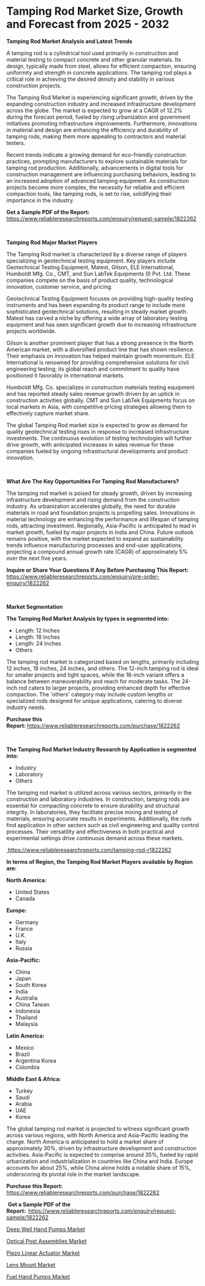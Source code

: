 <p><h1>Tamping Rod Market Size, Growth and Forecast from 2025 - 2032</h1></p><p><strong>Tamping Rod Market Analysis and Latest Trends</strong></p>
<p><p>A tamping rod is a cylindrical tool used primarily in construction and material testing to compact concrete and other granular materials. Its design, typically made from steel, allows for efficient compaction, ensuring uniformity and strength in concrete applications. The tamping rod plays a critical role in achieving the desired density and stability in various construction projects.</p><p>The Tamping Rod Market is experiencing significant growth, driven by the expanding construction industry and increased infrastructure development across the globe. The market is expected to grow at a CAGR of 12.2% during the forecast period, fueled by rising urbanization and government initiatives promoting infrastructure improvements. Furthermore, innovations in material and design are enhancing the efficiency and durability of tamping rods, making them more appealing to contractors and material testers.</p><p>Recent trends indicate a growing demand for eco-friendly construction practices, prompting manufacturers to explore sustainable materials for tamping rod production. Additionally, advancements in digital tools for construction management are influencing purchasing behaviors, leading to an increased adoption of advanced tamping equipment. As construction projects become more complex, the necessity for reliable and efficient compaction tools, like tamping rods, is set to rise, solidifying their importance in the industry.</p></p>
<p><strong>Get a Sample PDF of the Report:&nbsp;</strong> <a href="https://www.reliableresearchreports.com/enquiry/request-sample/1822262?utm_campaign=33&utm_medium=2&utm_source=Github&utm_content=ia&utm_term=18022025&utm_id=tamping-rod">https://www.reliableresearchreports.com/enquiry/request-sample/1822262</a></p>
<p>&nbsp;</p>
<p><strong>Tamping Rod Major Market Players</strong></p>
<p><p>The Tamping Rod market is characterized by a diverse range of players specializing in geotechnical testing equipment. Key players include Geotechnical Testing Equipment, Matest, Gilson, ELE International, Humboldt Mfg. Co., CMT, and Sun LabTek Equipments (I) Pvt. Ltd. These companies compete on the basis of product quality, technological innovation, customer service, and pricing.</p><p>Geotechnical Testing Equipment focuses on providing high-quality testing instruments and has been expanding its product range to include more sophisticated geotechnical solutions, resulting in steady market growth. Matest has carved a niche by offering a wide array of laboratory testing equipment and has seen significant growth due to increasing infrastructure projects worldwide. </p><p>Gilson is another prominent player that has a strong presence in the North American market, with a diversified product line that has shown resilience. Their emphasis on innovation has helped maintain growth momentum. ELE International is renowned for providing comprehensive solutions for civil engineering testing; its global reach and commitment to quality have positioned it favorably in international markets.</p><p>Humboldt Mfg. Co. specializes in construction materials testing equipment and has reported steady sales revenue growth driven by an uptick in construction activities globally. CMT and Sun LabTek Equipments focus on local markets in Asia, with competitive pricing strategies allowing them to effectively capture market share.</p><p>The global Tamping Rod market size is expected to grow as demand for quality geotechnical testing rises in response to increased infrastructure investments. The continuous evolution of testing technologies will further drive growth, with anticipated increases in sales revenue for these companies fueled by ongoing infrastructural developments and product innovation.</p></p>
<p>&nbsp;</p>
<p><strong>What Are The Key Opportunities For Tamping Rod Manufacturers?</strong></p>
<p><p>The tamping rod market is poised for steady growth, driven by increasing infrastructure development and rising demand from the construction industry. As urbanization accelerates globally, the need for durable materials in road and foundation projects is propelling sales. Innovations in material technology are enhancing the performance and lifespan of tamping rods, attracting investment. Regionally, Asia-Pacific is anticipated to lead in market growth, fueled by major projects in India and China. Future outlook remains positive, with the market expected to expand as sustainability trends influence manufacturing processes and end-user applications, projecting a compound annual growth rate (CAGR) of approximately 5% over the next five years.</p></p>
<p><strong>Inquire or Share Your Questions If Any Before Purchasing This Report:</strong> <a href="https://www.reliableresearchreports.com/enquiry/pre-order-enquiry/1822262?utm_campaign=33&utm_medium=2&utm_source=Github&utm_content=ia&utm_term=18022025&utm_id=tamping-rod">https://www.reliableresearchreports.com/enquiry/pre-order-enquiry/1822262</a></p>
<p>&nbsp;</p>
<p><strong>Market Segmentation</strong></p>
<p><strong>The Tamping Rod Market Analysis by types is segmented into:</strong></p>
<p><ul><li>Length: 12 Inches</li><li>Length: 18 Inches</li><li>Length: 24 Inches</li><li>Others</li></ul></p>
<p><p>The tamping rod market is categorized based on lengths, primarily including 12 inches, 18 inches, 24 inches, and others. The 12-inch tamping rod is ideal for smaller projects and tight spaces, while the 18-inch variant offers a balance between maneuverability and reach for moderate tasks. The 24-inch rod caters to larger projects, providing enhanced depth for effective compaction. The 'others' category may include custom lengths or specialized rods designed for unique applications, catering to diverse industry needs.</p></p>
<p><strong>Purchase this Report:&nbsp;</strong><a href="https://www.reliableresearchreports.com/purchase/1822262?utm_campaign=33&utm_medium=2&utm_source=Github&utm_content=ia&utm_term=18022025&utm_id=tamping-rod">https://www.reliableresearchreports.com/purchase/1822262</a></p>
<p>&nbsp;</p>
<p><strong>The Tamping Rod Market Industry Research by Application is segmented into:</strong></p>
<p><ul><li>Industry</li><li>Laboratory</li><li>Others</li></ul></p>
<p><p>The tamping rod market is utilized across various sectors, primarily in the construction and laboratory industries. In construction, tamping rods are essential for compacting concrete to ensure durability and structural integrity. In laboratories, they facilitate precise mixing and testing of materials, ensuring accurate results in experiments. Additionally, the rods find application in other sectors such as civil engineering and quality control processes. Their versatility and effectiveness in both practical and experimental settings drive continuous demand across these markets.</p></p>
<p><a href="https://www.reliableresearchreports.com/tamping-rod-r1822262?utm_campaign=33&utm_medium=2&utm_source=Github&utm_content=ia&utm_term=18022025&utm_id=tamping-rod">&nbsp;https://www.reliableresearchreports.com/tamping-rod-r1822262</a></p>
<p><strong>In terms of Region, the Tamping Rod Market Players available by Region are:</strong></p>
<p>
    <p> <strong> North America: </strong>
        <ul>
            <li>United States</li>
            <li>Canada</li>
        </ul>
        </p> 
    <p> <strong> Europe: </strong>
        <ul>
            <li>Germany</li>
            <li>France</li>
            <li>U.K.</li>
            <li>Italy</li>
            <li>Russia</li>
        </ul>
        </p> 
    <p> <strong> Asia-Pacific: </strong>
        <ul>
            <li>China</li>
            <li>Japan</li>
            <li>South Korea</li>
            <li>India</li>
            <li>Australia</li>
            <li>China Taiwan</li>
            <li>Indonesia</li>
            <li>Thailand</li>
            <li>Malaysia</li>
        </ul>
        </p> 
    <p> <strong> Latin America: </strong>
        <ul>
            <li>Mexico</li>
            <li>Brazil</li>
            <li>Argentina Korea</li>
            <li>Colombia</li>
        </ul>
        </p> 
    <p> <strong> Middle East & Africa: </strong>
        <ul>
            <li>Turkey</li>
            <li>Saudi</li>
            <li>Arabia</li>
            <li>UAE</li>
            <li>Korea</li>
        </ul>
    </p>
    </p>
<p><p>The global tamping rod market is projected to witness significant growth across various regions, with North America and Asia-Pacific leading the charge. North America is anticipated to hold a market share of approximately 30%, driven by infrastructure development and construction activities. Asia-Pacific is expected to comprise around 35%, fueled by rapid urbanization and industrialization in countries like China and India. Europe accounts for about 25%, while China alone holds a notable share of 15%, underscoring its pivotal role in the market landscape.</p></p>
<p><strong>Purchase this Report: </strong><a href="https://www.reliableresearchreports.com/purchase/1822262?utm_campaign=33&utm_medium=2&utm_source=Github&utm_content=ia&utm_term=18022025&utm_id=tamping-rod">https://www.reliableresearchreports.com/purchase/1822262</a></p>
<p>&nbsp;<strong>Get a Sample PDF of the Report:&nbsp;&nbsp;</strong><a href="https://www.reliableresearchreports.com/enquiry/request-sample/1822262?utm_campaign=33&utm_medium=2&utm_source=Github&utm_content=ia&utm_term=18022025&utm_id=tamping-rod">https://www.reliableresearchreports.com/enquiry/request-sample/1822262</a></p>
<p><strong></strong></p>
<p><p><a href="https://github.com/aarajlyre/Market-Research-Report-List-1/blob/main/deep-well-hand-pumps-market.md?utm_campaign=33&utm_medium=2&utm_source=Github&utm_content=ia&utm_term=18022025&utm_id=tamping-rod">Deep Well Hand Pumps Market</a></p><p><a href="https://github.com/sawrovpipolo/Market-Research-Report-List-1/blob/main/optical-post-assemblies-market.md?utm_campaign=33&utm_medium=2&utm_source=Github&utm_content=ia&utm_term=18022025&utm_id=tamping-rod">Optical Post Assemblies Market</a></p><p><a href="https://github.com/sponsumelo/Market-Research-Report-List-1/blob/main/piezo-linear-actuator-market.md?utm_campaign=33&utm_medium=2&utm_source=Github&utm_content=ia&utm_term=18022025&utm_id=tamping-rod">Piezo Linear Actuator Market</a></p><p><a href="https://github.com/ritooesiaba/Market-Research-Report-List-1/blob/main/lens-mount-market.md?utm_campaign=33&utm_medium=2&utm_source=Github&utm_content=ia&utm_term=18022025&utm_id=tamping-rod">Lens Mount Market</a></p><p><a href="https://github.com/raaschadonle/Market-Research-Report-List-1/blob/main/fuel-hand-pumps-market.md?utm_campaign=33&utm_medium=2&utm_source=Github&utm_content=ia&utm_term=18022025&utm_id=tamping-rod">Fuel Hand Pumps Market</a></p></p>